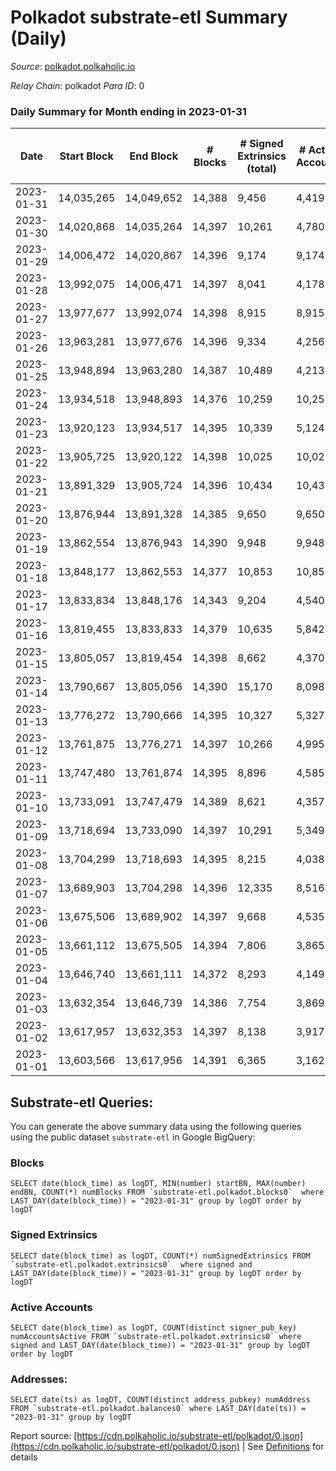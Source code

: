 # Polkadot substrate-etl Summary (Daily)

_Source_: [polkadot.polkaholic.io](https://polkadot.polkaholic.io)

*Relay Chain*: polkadot
*Para ID*: 0



### Daily Summary for Month ending in 2023-01-31


| Date | Start Block | End Block | # Blocks | # Signed Extrinsics (total) | # Active Accounts | # Passive | # New | # Addresses with Balances | # Events | # Transfers | # XCM Transfers In | # XCM Transfers Out |
| ---- | ----------- | --------- | -------- | --------------------------- | ----------------- | --------- | ----- | ------------------------- | -------- | ----------- | ------------------ | ------------------- |
| 2023-01-31 | 14,035,265 | 14,049,652 | 14,388  | 9,456 | 4,419 |  |  | 1,056,748 | 554,778 | 6,984 ($29,800,969.92) | 191 ($495,290.75) | 234 ($283,404.12) |
| 2023-01-30 | 14,020,868 | 14,035,264 | 14,397  | 10,261 | 4,780 |  |  | 1,056,358 | 561,352 | 7,771 ($54,857,329.22) | 201 ($361,623.11) | 228 ($215,364.88) |
| 2023-01-29 | 14,006,472 | 14,020,867 | 14,396  | 9,174 | 9,174 |  |  | 1,056,036 | 557,470 | 7,582 ($25,245,927.20) | 233 ($299,310.92) | 272 ($533,407.80) |
| 2023-01-28 | 13,992,075 | 14,006,471 | 14,397  | 8,041 | 4,178 |  |  | 1,055,435 | 542,968 | 6,552 ($27,171,096.56) | 241 ($332,300.05) | 278 ($293,770.92) |
| 2023-01-27 | 13,977,677 | 13,992,074 | 14,398  | 8,915 | 8,915 |  |  | 1,054,909 | 553,153 | 7,192 ($29,137,858.95) | 219 ($274,868.30) | 304 ($786,184.86) |
| 2023-01-26 | 13,963,281 | 13,977,676 | 14,396  | 9,334 | 4,256 |  |  | 1,054,322 | 557,965 | 7,025 ($21,656,725.39) | 263 ($332,458.47) | 344 ($464,752.77) |
| 2023-01-25 | 13,948,894 | 13,963,280 | 14,387  | 10,489 | 4,213 |  |  | 1,053,747 | 566,571 | 7,305 ($33,691,489.30) | 209 ($317,767.72) | 265 ($425,390.73) |
| 2023-01-24 | 13,934,518 | 13,948,893 | 14,376  | 10,259 | 10,259 |  |  | 1,053,174 | 561,314 | 7,726 ($386,798,286.92) | 220 ($567,538.76) | 305 ($523,512.57) |
| 2023-01-23 | 13,920,123 | 13,934,517 | 14,395  | 10,339 | 5,124 |  |  | 1,052,625 | 560,628 | 8,774 ($109,473,036.42) | 242 ($934,402.05) | 237 ($273,951.82) |
| 2023-01-22 | 13,905,725 | 13,920,122 | 14,398  | 10,025 | 10,025 |  |  | 1,052,017 | 556,857 | 8,715 ($18,205,516.01) | 165 ($464,461.79) | 258 ($490,247.00) |
| 2023-01-21 | 13,891,329 | 13,905,724 | 14,396  | 10,434 | 10,434 |  |  | 1,052,407 | 564,115 | 9,037 ($28,978,787.17) | 199 ($855,733.34) | 230 ($554,519.08) |
| 2023-01-20 | 13,876,944 | 13,891,328 | 14,385  | 9,650 | 9,650 |  |  | 1,051,922 | 548,173 | 7,466 ($18,291,447.58) | 175 ($289,278.11) | 222 ($464,390.84) |
| 2023-01-19 | 13,862,554 | 13,876,943 | 14,390  | 9,948 | 9,948 |  |  | 1,051,336 | 563,348 | 6,594 ($29,285,970.07) | 139 ($390,441.16) | 264 ($400,320.69) |
| 2023-01-18 | 13,848,177 | 13,862,553 | 14,377  | 10,853 | 10,853 |  |  | 1,050,643 | 564,639 | 8,178 ($34,751,105.12) | 222 ($482,452.28) | 289 ($497,097.92) |
| 2023-01-17 | 13,833,834 | 13,848,176 | 14,343  | 9,204 | 4,540 |  |  | 1,050,074 | 532,274 | 7,808 ($57,284,830.96) | 234 ($749,999.69) | 310 ($1,181,162.78) |
| 2023-01-16 | 13,819,455 | 13,833,833 | 14,379  | 10,635 | 5,842 |  |  | 1,049,404 | 546,169 | 9,289 ($141,543,086.24) | 219 ($647,754.15) | 260 ($832,362.28) |
| 2023-01-15 | 13,805,057 | 13,819,454 | 14,398  | 8,662 | 4,370 |  |  | 1,049,534 | 524,482 | 7,271 ($63,776,091.06) | 238 ($737,674.79) | 280 ($458,103.50) |
| 2023-01-14 | 13,790,667 | 13,805,056 | 14,390  | 15,170 | 8,098 |  |  | 1,048,747 | 574,446 | 13,647 ($60,569,548.66) | 428 ($1,562,142.74) | 346 ($804,034.24) |
| 2023-01-13 | 13,776,272 | 13,790,666 | 14,395  | 10,327 | 5,327 |  |  | 1,048,372 | 541,608 | 8,729 ($114,107,565.77) | 231 ($1,698,195.51) | 305 ($385,438.42) |
| 2023-01-12 | 13,761,875 | 13,776,271 | 14,397  | 10,266 | 4,995 |  |  | 1,048,000 | 535,380 | 8,576 ($35,572,029.68) | 233 ($932,375.64) | 316 ($1,045,227.87) |
| 2023-01-11 | 13,747,480 | 13,761,874 | 14,395  | 8,896 | 4,585 |  |  | 1,046,961 | 524,710 | 7,336 ($43,636,678.41) | 224 ($663,278.12) | 310 ($1,108,643.86) |
| 2023-01-10 | 13,733,091 | 13,747,479 | 14,389  | 8,621 | 4,357 |  |  | 1,046,357 | 522,147 | 7,151 ($23,516,591.10) | 199 ($261,598.81) | 269 ($324,939.44) |
| 2023-01-09 | 13,718,694 | 13,733,090 | 14,397  | 10,291 | 5,349 |  |  | 1,045,760 | 544,693 | 8,757 ($34,116,895.57) | 276 ($977,014.23) | 340 ($1,308,643.08) |
| 2023-01-08 | 13,704,299 | 13,718,693 | 14,395  | 8,215 | 4,038 |  |  | 1,045,101 | 523,746 | 6,467 ($10,748,182.71) | 178 ($277,513.63) | 319 ($241,994.87) |
| 2023-01-07 | 13,689,903 | 13,704,298 | 14,396  | 12,335 | 8,516 |  |  | 1,044,322 | 550,804 | 10,728 ($10,447,240.27) | 230 ($389,171.79) | 310 ($440,494.32) |
| 2023-01-06 | 13,675,506 | 13,689,902 | 14,397  | 9,668 | 4,535 |  |  | 1,043,582 | 545,136 | 8,243 ($19,575,712.08) | 359 ($437,640.23) | 647 ($393,937.49) |
| 2023-01-05 | 13,661,112 | 13,675,505 | 14,394  | 7,806 | 3,865 |  |  | 1,042,483 | 524,302 | 6,169 ($61,879,141.03) | 138 ($217,169.45) | 177 ($297,481.63) |
| 2023-01-04 | 13,646,740 | 13,661,111 | 14,372  | 8,293 | 4,149 |  |  | 1,041,786 | 528,726 | 6,382 ($24,127,549.06) | 146 ($342,108.95) | 171 ($353,205.52) |
| 2023-01-03 | 13,632,354 | 13,646,739 | 14,386  | 7,754 | 3,869 |  |  | 1,041,130 | 528,778 | 6,241 ($15,973,986.50) | 125 ($346,625.96) | 172 ($412,294.13) |
| 2023-01-02 | 13,617,957 | 13,632,353 | 14,397  | 8,138 | 3,917 |  |  | 1,040,530 | 541,771 | 6,654 ($32,754,306.83) | 215 ($543,338.29) | 170 ($101,544.64) |
| 2023-01-01 | 13,603,566 | 13,617,956 | 14,391  | 6,365 | 3,162 |  |  | 1,039,805 | 508,663 | 4,998 ($14,534,792.00) | 139 ($235,378.80) | 142 ($698,187.77) |

## Substrate-etl Queries:
You can generate the above summary data using the following queries using the public dataset `substrate-etl` in Google BigQuery:


### Blocks
```
SELECT date(block_time) as logDT, MIN(number) startBN, MAX(number) endBN, COUNT(*) numBlocks FROM `substrate-etl.polkadot.blocks0`  where LAST_DAY(date(block_time)) = "2023-01-31" group by logDT order by logDT
```


### Signed Extrinsics
```
SELECT date(block_time) as logDT, COUNT(*) numSignedExtrinsics FROM `substrate-etl.polkadot.extrinsics0`  where signed and LAST_DAY(date(block_time)) = "2023-01-31" group by logDT order by logDT
```


### Active Accounts
```
SELECT date(block_time) as logDT, COUNT(distinct signer_pub_key) numAccountsActive FROM `substrate-etl.polkadot.extrinsics0` where signed and LAST_DAY(date(block_time)) = "2023-01-31" group by logDT order by logDT
```


### Addresses:
```
SELECT date(ts) as logDT, COUNT(distinct address_pubkey) numAddress FROM `substrate-etl.polkadot.balances0` where LAST_DAY(date(ts)) = "2023-01-31" group by logDT
```



Report source: [https://cdn.polkaholic.io/substrate-etl/polkadot/0.json](https://cdn.polkaholic.io/substrate-etl/polkadot/0.json) | See [Definitions](/DEFINITIONS.md) for details
